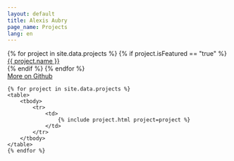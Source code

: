 ```yaml
---
layout: default
title: Alexis Aubry
page_name: Projects
lang: en
---
```

    
<div id="projects">
    <div class="topic-badge-container">
        {% for project in site.data.projects %}
        {% if project.isFeatured == "true" %}
        <div class="topic-badge" style="background: {{ project.tint }}" onclick="window.open('#{{ project.id }}', '_self')"><a class="no-border" style="color: {{ project.text }}" href="#{{ project.id }}">{{ project.name }}</a></div>
        {% endif %}
        {% endfor %}
    </div>
    <a class="callout" href="https://github.com/alexaubry" target="_blank">More on Github</a>

    {% for project in site.data.projects %}
    <table>
        <tbody>
            <tr>
                <td>
                    {% include project.html project=project %}
                </td>
            </tr>
        </tbody>
    </table>
    {% endfor %}
    
</div>